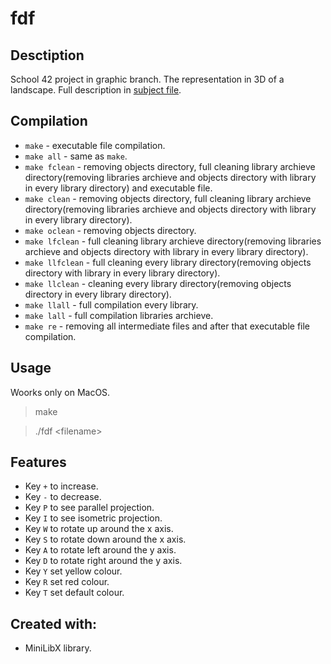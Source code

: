 # fdf
## Desctiption

School 42 project in graphic branch\. The representation in 3D of a landscape\.
Full description in [subject file](https://cdn.intra.42.fr/pdf/pdf/1803/fdf.en.pdf "school project")\.

## Compilation

* `make` \- executable file compilation\.
* `make all` \- same as `make`\.
* `make fclean` \- removing objects directory, full cleaning library archieve directory(removing libraries archieve and objects directory with library in every library directory) and executable file\.
* `make clean` \- removing objects directory, full cleaning library archieve directory(removing libraries archieve and objects directory with library in every library directory)\.
* `make oclean` \- removing objects directory\.
* `make lfclean` \- full cleaning library archieve directory(removing libraries archieve and objects directory with library in every library directory)\.
* `make llfclean` \- full cleaning every library directory(removing objects directory with library in every library directory)\.
* `make llclean` \- cleaning every library directory(removing objects directory in every library directory)\.
* `make llall` \- full compilation every library\.
* `make lall` \- full compilation libraries archieve\.
* `make re` \- removing all intermediate files and after that executable file compilation\.

## Usage

Woorks only on MacOS\.

>make

>./fdf \<filename\>

## Features

* Key `+` to increase\.
* Key `-` to decrease\.
* Key `P` to see parallel projection\.
* Key `I` to see isometric projection\.
* Key `W` to rotate up around the x axis\.
* Key `S` to rotate down around the x axis\.
* Key `A` to rotate left around the y axis\.
* Key `D` to rotate right around the y axis\.
* Key `Y` set yellow colour\.
* Key `R` set red colour\.
* Key `T` set default colour\.

## Created with:

* MiniLibX library\.
